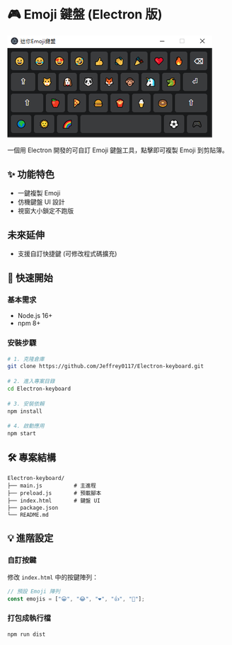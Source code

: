 # 🎮 Emoji 鍵盤 (Electron 版)

![預覽圖](preview.png) <!-- 記得放一張截圖 -->

一個用 Electron 開發的可自訂 Emoji 鍵盤工具，點擊即可複製 Emoji 到剪貼簿。

## ✨ 功能特色

- 一鍵複製 Emoji
- 仿機鍵盤 UI 設計
- 視窗大小鎖定不跑版

## 未來延伸

- 支援自訂快捷鍵 (可修改程式碼擴充)

## 🚀 快速開始

### 基本需求

- Node.js 16+
- npm 8+

### 安裝步驟

```bash
# 1. 克隆倉庫
git clone https://github.com/Jeffrey0117/Electron-keyboard.git

# 2. 進入專案目錄
cd Electron-keyboard

# 3. 安裝依賴
npm install

# 4. 啟動應用
npm start
```

## 🛠️ 專案結構

```
Electron-keyboard/
├── main.js          # 主進程
├── preload.js       # 預載腳本
├── index.html       # 鍵盤 UI
├── package.json
└── README.md
```

## 💡 進階設定

### 自訂按鍵

修改 `index.html` 中的按鍵陣列：

```javascript
// 預設 Emoji 陣列
const emojis = ["😀", "😂", "❤️", "👍", "👋"];
```

### 打包成執行檔

```bash
npm run dist
```

